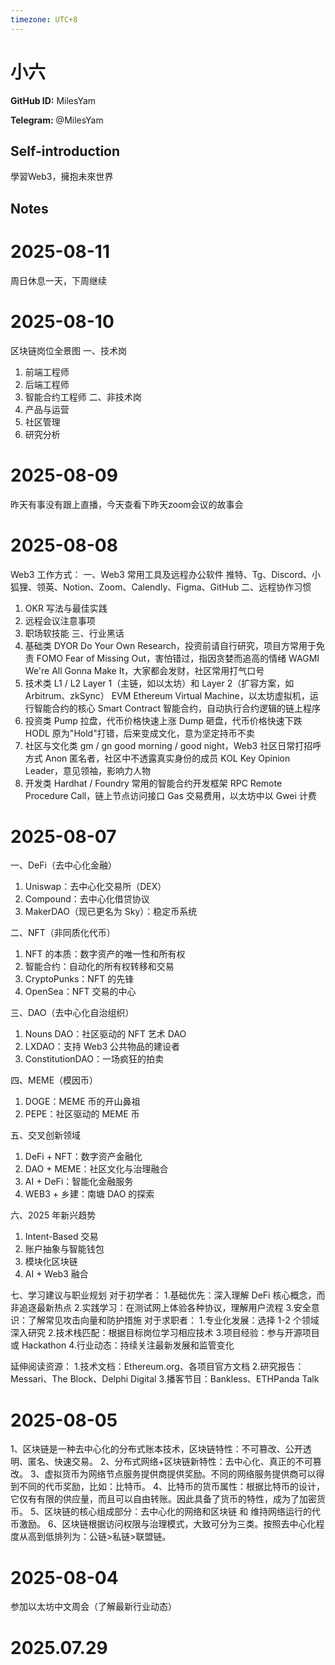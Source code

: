 ```yaml
---
timezone: UTC+8
---
```


# 小六

**GitHub ID:** MilesYam

**Telegram:** @MilesYam

## Self-introduction

學習Web3，擁抱未來世界

## Notes

<!-- Content_START -->
# 2025-08-11

周日休息一天，下周继续

# 2025-08-10

区块链岗位全景图
一、技术岗
1. 前端工程师
2. 后端工程师
3. 智能合约工程师
二、非技术岗
1. 产品与运营
2. 社区管理
3. 研究分析

# 2025-08-09

昨天有事没有跟上直播，今天查看下昨天zoom会议的故事会

# 2025-08-08

Web3 工作方式：
一、Web3 常用工具及远程办公软件
推特、Tg、Discord、小狐狸、领英、Notion、Zoom、Calendly、Figma、GitHub
二、远程协作习惯
1. OKR 写法与最佳实践
2. 远程会议注意事项
3. 职场软技能
三、行业黑话
1. 基础类
DYOR	Do Your Own Research，投资前请自行研究，项目方常用于免责
FOMO	Fear of Missing Out，害怕错过，指因贪婪而追高的情绪
WAGMI	We're All Gonna Make It，大家都会发财，社区常用打气口号
2. 技术类
L1 / L2	Layer 1（主链，如以太坊）和 Layer 2（扩容方案，如 Arbitrum、zkSync）
EVM	Ethereum Virtual Machine，以太坊虚拟机，运行智能合约的核心
Smart Contract	智能合约，自动执行合约逻辑的链上程序
3. 投资类
Pump	拉盘，代币价格快速上涨
Dump	砸盘，代币价格快速下跌
HODL	原为"Hold"打错，后来变成文化，意为坚定持币不卖
4. 社区与文化类
gm / gn	good morning / good night，Web3 社区日常打招呼方式
Anon	匿名者，社区中不透露真实身份的成员
KOL	Key Opinion Leader，意见领袖，影响力人物
5. 开发类
Hardhat / Foundry	常用的智能合约开发框架
RPC	Remote Procedure Call，链上节点访问接口
Gas	交易费用，以太坊中以 Gwei 计费

# 2025-08-07

一、DeFi（去中心化金融）
1. Uniswap：去中心化交易所（DEX）
2. Compound：去中心化借贷协议
3. MakerDAO（现已更名为 Sky）：稳定币系统

二、NFT（非同质化代币）
1. NFT 的本质：数字资产的唯一性和所有权
2. 智能合约：自动化的所有权转移和交易
3. CryptoPunks：NFT 的先锋
4. OpenSea：NFT 交易的中心

三、DAO（去中心化自治组织）
1. Nouns DAO：社区驱动的 NFT 艺术 DAO
2. LXDAO：支持 Web3 公共物品的建设者
3. ConstitutionDAO：一场疯狂的拍卖

四、MEME（模因币）
1. DOGE：MEME 币的开山鼻祖
2. PEPE：社区驱动的 MEME 币

五、交叉创新领域
1. DeFi + NFT：数字资产金融化
2. DAO + MEME：社区文化与治理融合
3. AI + DeFi：智能化金融服务
4. WEB3 + 乡建：南塘 DAO 的探索

六、2025 年新兴趋势
1. Intent-Based 交易
2. 账户抽象与智能钱包
3. 模块化区块链
4. AI + Web3 融合

七、学习建议与职业规划
对于初学者：
1.基础优先：深入理解 DeFi 核心概念，而非追逐最新热点
2.实践学习：在测试网上体验各种协议，理解用户流程
3.安全意识：了解常见攻击向量和防护措施
对于求职者：
1.专业化发展：选择 1-2 个领域深入研究
2.技术栈匹配：根据目标岗位学习相应技术
3.项目经验：参与开源项目或 Hackathon
4.行业动态：持续关注最新发展和监管变化

延伸阅读资源：
1.技术文档：Ethereum.org、各项目官方文档
2.研究报告：Messari、The Block、Delphi Digital
3.播客节目：Bankless、ETHPanda Talk

# 2025-08-05

1、区块链是一种去中心化的分布式账本技术，区块链特性：不可篡改、公开透明、匿名、快速交易。
2、分布式网络+区块链新特性：去中心化、真正的不可篡改。
3、虚拟货币为网络节点服务提供商提供奖励。不同的网络服务提供商可以得到不同的代币奖励，比如：比特币。
4、比特币的货币属性：根据比特币的设计，它仅有有限的供应量，而且可以自由转账。因此具备了货币的特性，成为了加密货币。
5、区块链的核心组成部分：去中心化的网络和区块链 和 维持网络运行的代币激励。
6、区块链根据访问权限与治理模式，大致可分为三类。按照去中心化程度从高到低排列为：公链>私链>联盟链。

# 2025-08-04

参加以太坊中文周会（了解最新行业动态）


# 2025.07.29


<!-- Content_END -->
